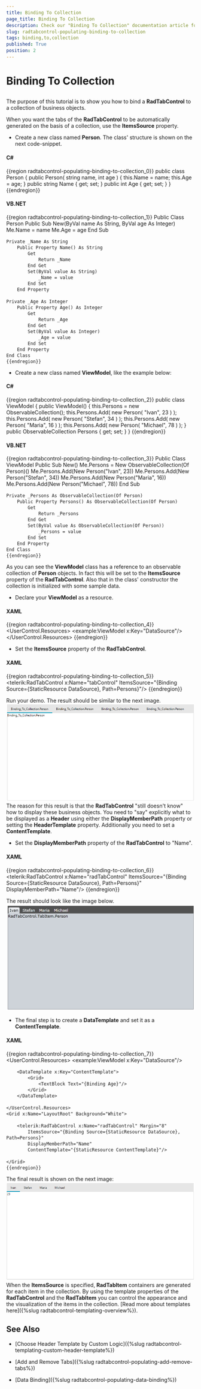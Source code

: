 ```yaml
---
title: Binding To Collection
page_title: Binding To Collection
description: Check our "Binding To Collection" documentation article for the RadTabControl WPF control.
slug: radtabcontrol-populating-binding-to-collection
tags: binding,to,collection
published: True
position: 2
---
```


# Binding To Collection



## 

The purpose of this tutorial is to show you how to bind a __RadTabControl__ to a collection of business objects.
				

When you want the tabs of the __RadTabControl__ to be automatically generated on the basis of a collection, use the __ItemsSource__ property.
				

* Create a new class named __Person__. The class' structure is shown on the next code-snippet.
						

#### __C#__

{{region radtabcontrol-populating-binding-to-collection_0}}
	public class Person
	{
	    public Person( string name, int age )
	    {
	        this.Name = name;
	        this.Age = age;
	    }
	    public string Name
	    {
	        get;
	        set;
	    }
	    public int Age
	    {
	        get;
	        set;
	    }
	}
	{{endregion}}



#### __VB.NET__

{{region radtabcontrol-populating-binding-to-collection_1}}
	Public Class Person
	    Public Sub New(ByVal name As String, ByVal age As Integer)
	        Me.Name = name
	        Me.Age = age
	    End Sub
	
	Private _Name As String
	    Public Property Name() As String
	        Get
	            Return _Name
	        End Get
	        Set(ByVal value As String)
	            _Name = value
	        End Set
	    End Property
	
	Private _Age As Integer
	    Public Property Age() As Integer
	        Get
	            Return _Age
	        End Get
	        Set(ByVal value As Integer)
	            _Age = value
	        End Set
	    End Property
	End Class
	{{endregion}}



* Create a new class named __ViewModel__, like the example below:
						

#### __C#__

{{region radtabcontrol-populating-binding-to-collection_2}}
	public class ViewModel
	{
	    public ViewModel()
	    {
	        this.Persons = new ObservableCollection<Person>();
	        this.Persons.Add( new Person( "Ivan", 23 ) );
	        this.Persons.Add( new Person( "Stefan", 34 ) );
	        this.Persons.Add( new Person( "Maria", 16 ) );
	        this.Persons.Add( new Person( "Michael", 78 ) );
	    }
	    public ObservableCollection<Person> Persons
	    {
	        get;
	        set;
	    }
	}
	{{endregion}}



#### __VB.NET__

{{region radtabcontrol-populating-binding-to-collection_3}}
	Public Class ViewModel
	    Public Sub New()
	        Me.Persons = New ObservableCollection(Of Person)()
	        Me.Persons.Add(New Person("Ivan", 23))
	        Me.Persons.Add(New Person("Stefan", 34))
	        Me.Persons.Add(New Person("Maria", 16))
	        Me.Persons.Add(New Person("Michael", 78))
	    End Sub
	
	Private _Persons As ObservableCollection(Of Person)
	    Public Property Persons() As ObservableCollection(Of Person)
	        Get
	            Return _Persons
	        End Get
	        Set(ByVal value As ObservableCollection(Of Person))
	            _Persons = value
	        End Set
	    End Property
	End Class
	{{endregion}}

As you can see the __ViewModel__ class has a reference to an observable collection of __Person__ objects. In fact this will be set to the __ItemsSource__ property of the __RadTabControl__. Also that in the class' constructor the collection is initialized with some sample data.

* Declare your __ViewModel__ as a resource.
						

#### __XAML__

{{region radtabcontrol-populating-binding-to-collection_4}}
	<UserControl.Resources>
	    <example:ViewModel x:Key="DataSource"/>
	</UserControl.Resources>
	{{endregion}}



* Set the __ItemsSource__ property of the __RadTabControl__.
						

#### __XAML__

{{region radtabcontrol-populating-binding-to-collection_5}}
	<telerik:RadTabControl x:Name="tabControl"
	    ItemsSource="{Binding Source={StaticResource DataSource}, Path=Persons}"/>
	{{endregion}}

Run your demo. The result should be similar to the next image.
![](images/RadTabControl_Populating_BindingToCollection_010.png)
The reason for this result is that the __RadTabControl__ "still doesn't know" how to display these business objects. You need to "say" explicitly what to be displayed as a __Header__ using either the __DisplayMemberPath__ property or setting the __HeaderTemplate__ property. Additionally you need to set a __ContentTemplate__.
						

* Set the __DisplayMemberPath__ property of the __RadTabControl__ to "Name".
						

#### __XAML__

{{region radtabcontrol-populating-binding-to-collection_6}}
	<telerik:RadTabControl x:Name="radTabControl"
	    ItemsSource="{Binding Source={StaticResource DataSource}, Path=Persons}"
	    DisplayMemberPath="Name"/>
	{{endregion}}

The result should look like the image below.
![](images/RadTabControl_Populating_BindingToCollection_020.png)

* The final step is to create a __DataTemplate__ and set it as a __ContentTemplate__.
						

#### __XAML__

{{region radtabcontrol-populating-binding-to-collection_7}}
	<UserControl.Resources>
	    <example:ViewModel x:Key="DataSource"/>
	
	    <DataTemplate x:Key="ContentTemplate">
	        <Grid>
	            <TextBlock Text="{Binding Age}"/>
	        </Grid>
	    </DataTemplate>
	
	</UserControl.Resources>
	<Grid x:Name="LayoutRoot" Background="White">
	
	    <telerik:RadTabControl x:Name="radTabControl" Margin="8"
	        ItemsSource="{Binding Source={StaticResource DataSource}, Path=Persons}"
	        DisplayMemberPath="Name"
	        ContentTemplate="{StaticResource ContentTemplate}"/>
	
	</Grid>
	{{endregion}}

The final result is shown on the next image:
![](images/RadTabControl_Populating_BindingToCollection_030.png)
When the __ItemsSource__ is specified, __RadTabItem__ containers are generated for each item in the collection. By using the template properties of the __RadTabControl__ and the __RadTabItem__ you can control the appearance and the visualization of the items in the collection. [Read more about templates here]({%slug radtabcontrol-templating-overview%}).
						

## See Also

 * [Choose Header Template by Custom Logic]({%slug radtabcontrol-templating-custom-header-template%})

 * [Add and Remove Tabs]({%slug radtabcontrol-populating-add-remove-tabs%})

 * [Data Binding]({%slug radtabcontrol-populating-data-binding%})
